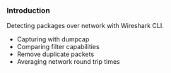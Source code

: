 ### Introduction 
Detecting packages over network with Wireshark CLI.

- Capturing with dumpcap
- Comparing filter capabilities
- Remove duplicate packets
- Averaging network round trip times